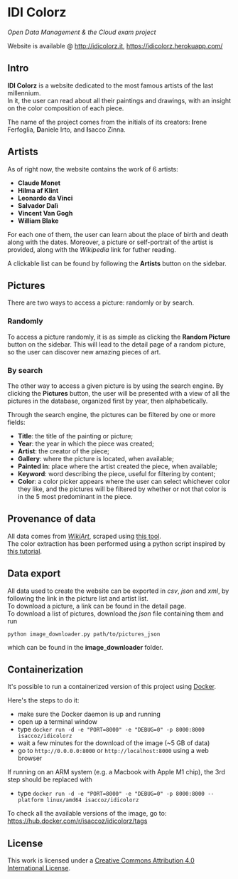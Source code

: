 # IDI Colorz
*Open Data Management &amp; the Cloud exam project*

Website is available @ http://idicolorz.it, https://idicolorz.herokuapp.com/

## Intro
**IDI Colorz** is a website dedicated to the most famous artists of the last millennium.   
In it, the user can read about all their paintings and drawings, with an insight on the color composition of each piece.  

The name of the project comes from the initials of its creators: **I**rene Ferfoglia, **D**aniele Irto, and **I**sacco Zinna.


## Artists
As of right now, the website contains the work of 6 artists:
* **Claude Monet**
* **Hilma af Klint**
* **Leonardo da Vinci**
* **Salvador Dalì**
* **Vincent Van Gogh**
* **William Blake**

For each one of them, the user can learn about the place of birth and death along with the dates. Moreover, a picture or self-portrait of the artist is provided, along with the *Wikipedia* link for futher reading. 

A clickable list can be found by following the **Artists** button on the sidebar.

## Pictures
There are two ways to access a picture: randomly or by search.

### Randomly
To access a picture randomly, it is as simple as clicking the **Random Picture** button on the sidebar. This will lead to the detail page of a random picture, so the user can discover new amazing pieces of art.

### By search
The other way to access a given picture is by using the search engine. By clicking the **Pictures** button, the user will be presented with a view of all the pictures in the database, organized first by year, then alphabetically. 

Through the search engine, the pictures can be filtered by one or more fields:
* **Title**: the title of the painting or picture;
* **Year**: the year in which the piece was created;
* **Artist**: the creator of the piece;
* **Gallery**: where the picture is located, when available;
* **Painted in**: place where the artist created the piece, when available;
* **Keyword**: word describing the piece, useful for filtering by content;
* **Color**: a color picker appears where the user can select whichever color they like, and the pictures will be filtered by whether or not that color is in the 5 most predominant in the piece. 

## Provenance of data
All data comes from [*WikiArt*](https://www.wikiart.org), scraped using [this tool](https://github.com/lucasdavid/wikiart).  
The color extraction has been performed using a python script inspired by [this tutorial](https://www.alessandroai.com/extract-and-analyze-colors-from-any-image/).

## Data export
All data used to create the website can be exported in *csv*, *json* and *xml*, by following the link in the picture list and artist list.  
To download a picture, a link can be found in the detail page.  
To download a list of pictures, download the *json* file containing them and run 
```
python image_downloader.py path/to/pictures_json
```
which can be found in the **image_downloader** folder.

## Containerization

It's possible to run a containerized version of this project using [Docker](https://www.docker.com). 

Here's the steps to do it:
* make sure the Docker daemon is up and running
* open up a terminal window
* type `docker run -d -e "PORT=8000" -e "DEBUG=0" -p 8000:8000 isaccoz/idicolorz`
* wait a few minutes for the download of the image (~5 GB of data) 
* go to `http://0.0.0.0:8000` or `http://localhost:8000` using a web browser

If running on an ARM system (e.g. a Macbook with Apple M1 chip), the 3rd step should be replaced with
* type `docker run -d -e "PORT=8000" -e "DEBUG=0" -p 8000:8000 --platform linux/amd64 isaccoz/idicolorz`
  
To check all the available versions of the image, go to: https://hub.docker.com/r/isaccoz/idicolorz/tags

## License
This work is licensed under a [Creative Commons Attribution 4.0 International License](http://creativecommons.org/licenses/by/4.0/).
